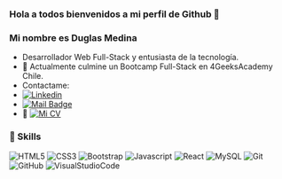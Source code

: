 ### Hola a todos bienvenidos a mi perfil de Github 👋

### Mi nombre es Duglas Medina

- Desarrollador Web Full-Stack y entusiasta de la tecnología.
- 🌱 Actualmente culmine un Bootcamp Full-Stack en 4GeeksAcademy Chile.
- Contactame:
- [![Linkedin](https://img.shields.io/badge/LinkedIn-0077B5?style=for-the-badge&logo=linkedin&logoColor=white&link=https://www.linkedin.com/in/duglas-medina/)](https://www.linkedin.com/in/duglas-medina/)
- [![Mail Badge](https://img.shields.io/badge/Gmail-D14836?style=for-the-badge&logo=gmail&logoColor=white&link=mailto:duglasmedina@gmail.com)](mailto:duglasmedina@gmail.com)
- 📝 [![Mi CV](https://img.shields.io/badge/Mi_CV-4285F4?style=for-the-badge&logo=googledrive&logoColor=white&link=https://drive.google.com/file/d/1B5w2fuRC_KxjcEnLxi3oo_aRio9aA9B_/view?usp=sharing)](https://drive.google.com/file/d/1B5w2fuRC_KxjcEnLxi3oo_aRio9aA9B_/view?usp=sharing)

### 🚀 Skills

![HTML5](https://img.shields.io/badge/HTML5-E34F26?style=for-the-badge&logo=html5&logoColor=white)
![CSS3](https://img.shields.io/badge/CSS3-1572B6?style=for-the-badge&logo=css3&logoColor=white)
![Bootstrap](https://img.shields.io/badge/Bootstrap-563D7C?style=for-the-badge&logo=bootstrap&logoColor=white)
![Javascript](https://img.shields.io/badge/JavaScript-323330?style=for-the-badge&logo=javascript&logoColor=F7DF1E)
![React](https://img.shields.io/badge/React-20232A?style=for-the-badge&logo=react&logoColor=61DAFB)
![MySQL](https://img.shields.io/badge/MySQL-00000F?style=for-the-badge&logo=mysql&logoColor=white)
![Git](https://img.shields.io/badge/Git-F05032?style=for-the-badge&logo=git&logoColor=white)
![GitHub](https://img.shields.io/badge/GitHub-100000?style=for-the-badge&logo=github&logoColor=white)
![VisualStudioCode](https://img.shields.io/badge/Visual_Studio_Code-0078D4?style=for-the-badge&logo=visual%20studio%20code&logoColor=white)

